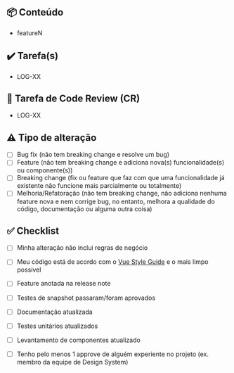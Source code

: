 ## :package: Conteúdo

- featureN

## :heavy_check_mark: Tarefa(s)

- LOG-XX

## :eyes: Tarefa de Code Review (CR)

- LOG-XX

## :warning: Tipo de alteração
<!-- marcar uma das opções com x -->

- [ ] Bug fix (não tem breaking change e resolve um bug) 
- [ ] Feature (não tem breaking change e adiciona nova(s) funcionalidade(s) ou componente(s)) 
- [ ] Breaking change (fix ou feature que faz com que uma funcionalidade já existente não funcione mais parcialmente ou totalmente)
- [ ] Melhoria/Refatoração (não tem breaking change, não adiciona nenhuma feature nova e nem corrige bug, no entanto, melhora a qualidade do código, documentação ou alguma outra coisa)
 
## :white_check_mark: Checklist
<!-- marcar com x o que se aplica, o que não se aplica manter vazio -->

- [ ] Minha alteração não inclui regras de negócio <!-- Obrigatório -->
- [ ] Meu código está de acordo com o [Vue Style Guide](https://v2.vuejs.org/v2/style-guide/?redirect=true) e o mais limpo possível <!-- Obrigatório -->
- [ ] Feature anotada na release note <!-- Obrigatório -->
- [ ] Testes de snapshot passaram/foram aprovados <!-- Obrigatório, aguardar pela action mergeability que roda após ter 3 approves e os outros checks já terem passado. Se o mergeability estiver com fail após ter os approves e as outras checks já terem passado é necessário dar rerun. -->
- [ ] Documentação atualizada <!-- Necessário apenas se alterou API de algum componente ou se criou um componente novo --> 
- [ ] Testes unitários atualizados <!-- Necessário apenas se alterou API de algum componente ou se criou um componente novo --> 
- [ ] Levantamento de componentes atualizado <!-- Necessário apenas se criou um componente novo -->
- [ ] Tenho pelo menos 1 approve de alguém experiente no projeto (ex. membro da equipe de Design System) <!-- Recomendado, mas não obrigatório -->


<!-- Links: https://logcomex.atlassian.net/wiki/spaces/ARQ/pages/24444950/Design+System -->

<!-- Após merge para homol, será gerada automaticamente uma versão beta que pode ser verificada no NPM e no resultado da action. Essa beta é a que você vai atualizar no seu produto caso não queira esperar a próxima versão estável do pacote -->
